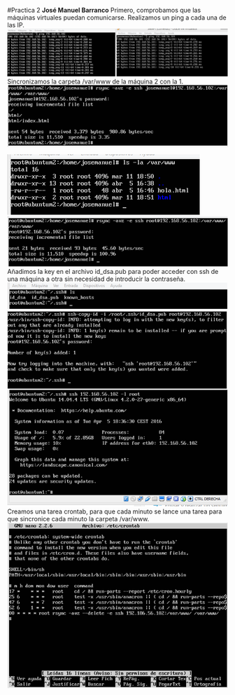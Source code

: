 #Practica 2
**José Manuel Barranco**
Primero, comprobamos que las máquinas virtuales puedan comunicarse. Realizamos un ping a cada una de las IP. 
![texto alternativo](https://github.com/jmbarranco/SWAP1516/blob/master/Imagenes/Practica2/2.1.png?raw=true)
Sincronizamos la carpeta /var/www de la máquina 2 con la 1.
![texto alternativo](https://github.com/jmbarranco/SWAP1516/blob/master/Imagenes/Practica2/2.2.png?raw=true)

![texto alternativo](https://github.com/jmbarranco/SWAP1516/blob/master/Imagenes/Practica2/2.3.png?raw=true)
![texto alternativo](https://github.com/jmbarranco/SWAP1516/blob/master/Imagenes/Practica2/2.4.png?raw=true)
Añadimos la key en el archivo id_dsa.pub para poder acceder con ssh de una máquina a otra sin necesidad de introducir la contraseña.
![texto alternativo](https://github.com/jmbarranco/SWAP1516/blob/master/Imagenes/Practica2/2.5.png?raw=true)
![texto alternativo](https://github.com/jmbarranco/SWAP1516/blob/master/Imagenes/Practica2/2.6.png?raw=true)
![texto alternativo](https://github.com/jmbarranco/SWAP1516/blob/master/Imagenes/Practica2/2.7.png?raw=true)
Creamos una tarea crontab, para que cada minuto se lance una tarea para que sincronice cada minuto la carpeta /var/www.
![texto alternativo](https://github.com/jmbarranco/SWAP1516/blob/master/Imagenes/Practica2/2.8.png?raw=true)

